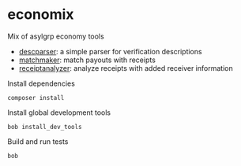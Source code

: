 # economix

Mix of asylgrp economy tools

* [descparser](descparser): a simple parser for verification descriptions
* [matchmaker](matchmaker): match payouts with receipts
* [receiptanalyzer](receiptanalyzer): analyze receipts with added receiver information

Install dependencies

    composer install

Install global development tools

    bob install_dev_tools

Build and run tests

    bob
